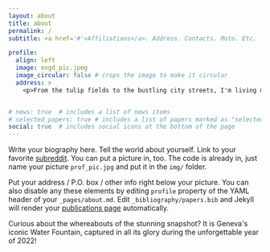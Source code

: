 ```yaml
---
layout: about
title: about
permalink: /
subtitle: <a href='#'>Affiliations</a>. Address. Contacts. Moto. Etc.

profile:
  align: left
  image: engd_pic.jpeg
  image_circular: false # crops the image to make it circular
  address: >
    <p>From the tulip fields to the bustling city streets, I'm living my best life exploring all that the Netherlands has to offer!</p>


# news: true  # includes a list of news items
# selected_papers: true # includes a list of papers marked as "selected={true}"
social: true  # includes social icons at the bottom of the page
---
```



Write your biography here. Tell the world about yourself. Link to your favorite [subreddit](http://reddit.com). You can put a picture in, too. The code is already in, just name your picture `prof_pic.jpg` and put it in the `img/` folder.

Put your address / P.O. box / other info right below your picture. You can also disable any these elements by editing `profile` property of the YAML header of your `_pages/about.md`. Edit `_bibliography/papers.bib` and Jekyll will render your [publications page](/al-folio/publications/) automatically.

Curious about the whereabouts of the stunning snapshot? It is Geneva's iconic Water Fountain, captured in all its glory during the unforgettable year of 2022!


